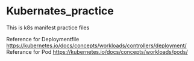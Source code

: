 # Kubernates_practice
This is k8s manifest practice files

Reference for Deploymentfile https://kubernetes.io/docs/concepts/workloads/controllers/deployment/
Referance for Pod https://kubernetes.io/docs/concepts/workloads/pods/
